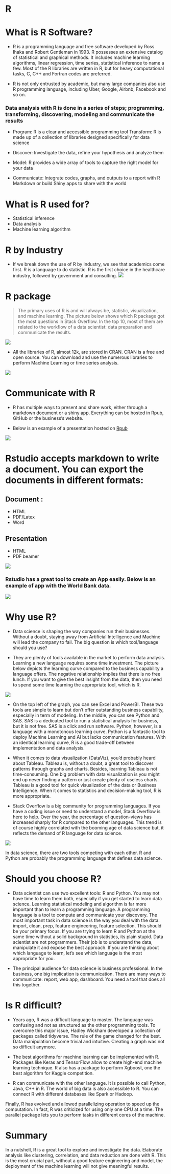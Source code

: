 # R


# What is R Software?

* R is a programming language and free software developed by Ross Ihaka and Robert Gentleman in 1993. R possesses an extensive catalog of statistical and graphical methods. It includes machine learning algorithms, linear regression, time series, statistical inference to name a few. Most of the R libraries are written in R, but for heavy computational tasks, C, C++ and Fortran codes are preferred.

* R is not only entrusted by academic, but many large companies also use R programming language, including Uber, Google, Airbnb, Facebook and so on.

### Data analysis with R is done in a series of steps; programming, transforming, discovering, modeling and communicate the results

* Program: R is a clear and accessible programming tool
Transform: R is made up of a collection of libraries designed specifically for data science

* Discover: Investigate the data, refine your hypothesis and analyze them

* Model: R provides a wide array of tools to capture the right model for your data

* Communicate: Integrate codes, graphs, and outputs to a report with R Markdown or build Shiny apps to share with the world

# What is R used for?

* Statistical inference
* Data analysis
* Machine learning algorithm

# R by Industry

* If we break down the use of R by industry, we see that academics come first. R is a language to do statistic. R is the first choice in the healthcare industry, followed by government and consulting.
![](https://www.guru99.com/images/r_programming/032918_1002_WhatisRProg1.png)

# R package

> The primary uses of R is and will always be, statistic, visualization, and machine learning. The picture below shows which R package got the most questions in Stack Overflow. In the top 10, most of them are related to the workflow of a data scientist: data preparation and communicate the results.

![](https://www.guru99.com/images/r_programming/032918_1002_WhatisRProg2.png)



* All the libraries of R, almost 12k, are stored in CRAN. CRAN is a free and open source. You can download and use the numerous libraries to perform Machine Learning or time series analysis.

![](https://www.guru99.com/images/r_programming/032918_1002_WhatisRProg3.jpg)

# Communicate with R

* R has multiple ways to present and share work, either through a markdown document or a shiny app. Everything can be hosted in Rpub, GitHub or the business’s website.

* Below is an example of a presentation hosted on [Rpub](https://rpubs.com/)

![](https://www.guru99.com/images/r_programming/032918_1002_WhatisRProg4.png)

# Rstudio accepts markdown to write a document. You can export the documents in different formats:

## Document :
* HTML
* PDF/Latex
* Word

## Presentation
* HTML
* PDF beamer

![](https://www.guru99.com/images/r_programming/032918_1002_WhatisRProg5.png)


### Rstudio has a great tool to create an App easily. Below is an example of app with the World Bank data.

![](https://www.guru99.com/images/r_programming/032918_1002_WhatisRProg6.png)


# Why use R?

* Data science is shaping the way companies run their businesses. Without a doubt, staying away from Artificial Intelligence and Machine will lead the company to fail. The big question is which tool/language should you use?

* They are plenty of tools available in the market to perform data analysis. Learning a new language requires some time investment. The picture below depicts the learning curve compared to the business capability a language offers. The negative relationship implies that there is no free lunch. If you want to give the best insight from the data, then you need to spend some time learning the appropriate tool, which is R.

![](https://www.guru99.com/images/r_programming/032918_1002_WhatisRProg7.png)


* On the top left of the graph, you can see Excel and PowerBI. These two tools are simple to learn but don’t offer outstanding business capability, especially in term of modeling. In the middle, you can see Python and SAS. SAS is a dedicated tool to run a statistical analysis for business, but it is not free. SAS is a click and run software. Python, however, is a language with a monotonous learning curve. Python is a fantastic tool to deploy Machine Learning and AI but lacks communication features. With an identical learning curve, R is a good trade-off between implementation and data analysis.

* When it comes to data visualization (DataViz), you’d probably heard about Tableau. Tableau is, without a doubt, a great tool to discover patterns through graphs and charts. Besides, learning Tableau is not time-consuming. One big problem with data visualization is you might end up never finding a pattern or just create plenty of useless charts. Tableau is a good tool for quick visualization of the data or Business Intelligence. When it comes to statistics and decision-making tool, R is more appropriate.

* Stack Overflow is a big community for programming languages. If you have a coding issue or need to understand a model, Stack Overflow is here to help. Over the year, the percentage of question-views has increased sharply for R compared to the other languages. This trend is of course highly correlated with the booming age of data science but, it reflects the demand of R language for data science.

![](https://www.guru99.com/images/r_programming/032918_1002_WhatisRProg8.png)


In data science, there are two tools competing with each other. R and Python are probably the programming language that defines data science.


# Should you choose R?

* Data scientist can use two excellent tools: R and Python. You may not have time to learn them both, especially if you get started to learn data science. Learning statistical modeling and algorithm is far more important than to learn a programming language. A programming language is a tool to compute and communicate your discovery. The most important task in data science is the way you deal with the data: import, clean, prep, feature engineering, feature selection. This should be your primary focus. If you are trying to learn R and Python at the same time without a solid background in statistics, its plain stupid. Data scientist are not programmers. Their job is to understand the data, manipulate it and expose the best approach. If you are thinking about which language to learn, let’s see which language is the most appropriate for you.

* The principal audience for data science is business professional. In the business, one big implication is communication. There are many ways to communicate: report, web app, dashboard. You need a tool that does all this together.


# Is R difficult?

* Years ago, R was a difficult language to master. The language was confusing and not as structured as the other programming tools. To overcome this major issue, Hadley Wickham developed a collection of packages called tidyverse. The rule of the game changed for the best. Data manipulation become trivial and intuitive. Creating a graph was not so difficult anymore.

* The best algorithms for machine learning can be implemented with R. Packages like Keras and TensorFlow allow to create high-end machine learning technique. R also has a package to perform Xgboost, one the best algorithm for Kaggle competition.

* R can communicate with the other language. It is possible to call Python, Java, C++ in R. The world of big data is also accessible to R. You can connect R with different databases like Spark or Hadoop.

Finally, R has evolved and allowed parallelizing operation to speed up the computation. In fact, R was criticized for using only one CPU at a time. The parallel package lets you to perform tasks in different cores of the machine.

# Summary

In a nutshell, R is a great tool to explore and investigate the data. Elaborate analysis like clustering, correlation, and data reduction are done with R. This is the most crucial part, without a good feature engineering and model, the deployment of the machine learning will not give meaningful results.



